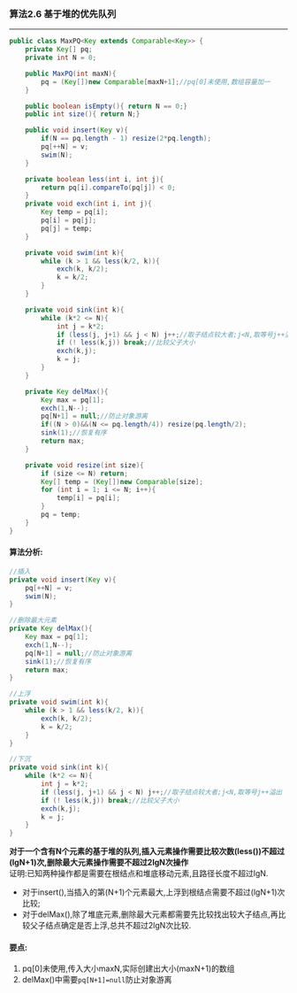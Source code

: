 ### 算法2.6 基于堆的优先队列

---

```Java
public class MaxPQ<Key extends Comparable<Key>> {
    private Key[] pq;
    private int N = 0;

    public MaxPQ(int maxN){
        pq = (Key[])new Comparable[maxN+1];//pq[0]未使用,数组容量加一
    }

    public boolean isEmpty(){ return N == 0;}
    public int size(){ return N;}

    public void insert(Key v){
        if(N == pq.length - 1) resize(2*pq.length);
        pq[++N] = v;
        swim(N);
    }

    private boolean less(int i, int j){
        return pq[i].compareTo(pq[j]) < 0;
    }
    private void exch(int i, int j){
        Key temp = pq[i];
        pq[i] = pq[j];
        pq[j] = temp;
    }

    private void swim(int k){
        while (k > 1 && less(k/2, k)){
            exch(k, k/2);
            k = k/2;
        }
    }

    private void sink(int k){
        while (k*2 <= N){
            int j = k*2;
            if (less(j, j+1) && j < N) j++;//取子结点较大者;j<N,取等号j++溢出
            if (! less(k,j)) break;//比较父子大小
            exch(k,j);
            k = j;
        }
    }

    private Key delMax(){
        Key max = pq[1];
        exch(1,N--);
        pq[N+1] = null;//防止对象游离
        if((N > 0)&&(N <= pq.length/4)) resize(pq.length/2);
        sink(1);//恢复有序
        return max;
    }

    private void resize(int size){
        if (size <= N) return;
        Key[] temp = (Key[])new Comparable[size];
        for (int i = 1; i <= N; i++){
            temp[i] = pq[i];
        }
        pq = temp;
    }
}
```

#### 算法分析:
```Java
//插入
private void insert(Key v){
    pq[++N] = v;
    swim(N);
}

//删除最大元素
private Key delMax(){
    Key max = pq[1];
    exch(1,N--);
    pq[N+1] = null;//防止对象游离
    sink(1);//恢复有序
    return max;
}

//上浮
private void swim(int k){
    while (k > 1 && less(k/2, k)){
        exch(k, k/2);
        k = k/2;
    }
}

//下沉
private void sink(int k){
    while (k*2 <= N){
        int j = k*2;
        if (less(j, j+1) && j < N) j++;//取子结点较大者;j<N,取等号j++溢出
        if (! less(k,j)) break;//比较父子大小
        exch(k,j);
        k = j;
    }
}

```
**对于一个含有N个元素的基于堆的队列,插入元素操作需要比较次数(less())不超过(lgN+1)次,删除最大元素操作需要不超过2lgN次操作**<br>
证明:已知两种操作都是需要在根结点和堆底移动元素,且路径长度不超过lgN.<br>
+ 对于insert(),当插入的第(N+1)个元素最大,上浮到根结点需要不超过(lgN+1)次比较;<br>
+  对于delMax(),除了堆底元素,删除最大元素都需要先比较找出较大子结点,再比较父子结点确定是否上浮,总共不超过2lgN次比较.

#### 要点:
1. pq[0]未使用,传入大小maxN,实际创建出大小(maxN+1)的数组
2. delMax()中需要`pq[N+1]=null`防止对象游离
